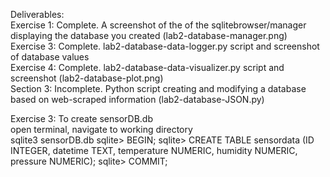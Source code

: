 Deliverables:\
Exercise 1: Complete. A screenshot of the of the sqlitebrowser/manager displaying the database you created (lab2-database-manager.png)\
Exercise 3: Complete. lab2-database-data-logger.py script and screenshot of database values\
Exercise 4: Complete. lab2-database-data-visualizer.py script and screenshot (lab2-database-plot.png)\
Section 3: Incomplete. Python  script  creating  and  modifying  a  database  based  on  web-scraped  information (lab2-database-JSON.py)

Exercise 3: To create sensorDB.db\
open terminal, navigate to working directory\
sqlite3 sensorDB.db
sqlite> BEGIN;
sqlite> CREATE TABLE sensordata (ID INTEGER, datetime TEXT, temperature NUMERIC, humidity NUMERIC, pressure NUMERIC);
sqlite> COMMIT;
